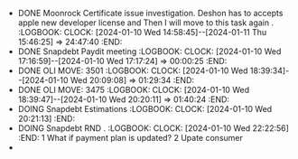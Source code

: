 - DONE Moonrock Certificate issue investigation. Deshon has to accepts apple new developer license and Then I will move to this task again .
  :LOGBOOK:
  CLOCK: [2024-01-10 Wed 14:58:45]--[2024-01-11 Thu 15:46:25] =>  24:47:40
  :END:
- DONE Snapdebt Paydit meeting
  :LOGBOOK:
  CLOCK: [2024-01-10 Wed 17:16:59]--[2024-01-10 Wed 17:17:24] =>  00:00:25
  :END:
- DONE OLI MOVE: 3501
  :LOGBOOK:
  CLOCK: [2024-01-10 Wed 18:39:34]--[2024-01-10 Wed 20:09:08] =>  01:29:34
  :END:
- DONE OLI MOVE: 3475
  :LOGBOOK:
  CLOCK: [2024-01-10 Wed 18:39:47]--[2024-01-10 Wed 20:20:11] =>  01:40:24
  :END:
- DOING Snapdebt Estimations
  :LOGBOOK:
  CLOCK: [2024-01-10 Wed 20:21:13]
  :END:
- DOING Snapdebt RND . 
  :LOGBOOK:
  CLOCK: [2024-01-10 Wed 22:22:56]
  :END:
  1 What if payment plan is updated?
  2 Upate consumer
-